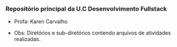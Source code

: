 ### Repositório principal da U.C Desenvolvimento Fullstack
- Profa: Karen Carvalho
* Obs: Diretórios e sub-diretórios contendo arquivos de atividades realizadas.